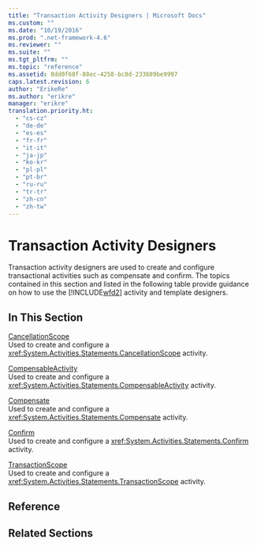 ```yaml
---
title: "Transaction Activity Designers | Microsoft Docs"
ms.custom: ""
ms.date: "10/19/2016"
ms.prod: ".net-framework-4.6"
ms.reviewer: ""
ms.suite: ""
ms.tgt_pltfrm: ""
ms.topic: "reference"
ms.assetid: 8dd0f60f-88ec-4258-bc8d-233689be9997
caps.latest.revision: 6
author: "ErikeRe"
ms.author: "erikre"
manager: "erikre"
translation.priority.ht: 
  - "cs-cz"
  - "de-de"
  - "es-es"
  - "fr-fr"
  - "it-it"
  - "ja-jp"
  - "ko-kr"
  - "pl-pl"
  - "pt-br"
  - "ru-ru"
  - "tr-tr"
  - "zh-cn"
  - "zh-tw"
---
```

# Transaction Activity Designers
Transaction activity designers are used to create and configure transactional activities such as compensate and confirm. The topics contained in this section and listed in the following table provide guidance on how to use the [!INCLUDE[wfd2](../workflow-designer/includes/wfd2_md.md)] activity and template designers.  
  
## In This Section  
 [CancellationScope](../workflow-designer/cancellationscope-activity-designer.md)  
 Used to create and configure a <xref:System.Activities.Statements.CancellationScope> activity.  
  
 [CompensableActivity](../workflow-designer/compensableactivity-activity-designer.md)  
 Used to create and configure a <xref:System.Activities.Statements.CompensableActivity> activity.  
  
 [Compensate](../workflow-designer/compensate-activity-designer.md)  
 Used to create and configure a <xref:System.Activities.Statements.Compensate> activity.  
  
 [Confirm](../workflow-designer/confirm-activity-designer.md)  
 Used to create and configure a <xref:System.Activities.Statements.Confirm> activity.  
  
 [TransactionScope](../workflow-designer/transactionscope-activity-designer.md)  
 Used to create and configure a <xref:System.Activities.Statements.TransactionScope> activity.  
  
## Reference  
  
## Related Sections